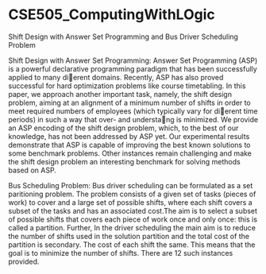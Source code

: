 # CSE505_ComputingWithLOgic
Shift Design with Answer Set Programming and Bus Driver Scheduling Problem

Shift Design with Answer Set Programming:
Answer Set Programming (ASP) is a powerful declarative programming
paradigm that has been successfully applied to many dierent domains. Recently,
ASP has also proved successful for hard optimization problems like course
timetabling. In this paper, we approach another important task, namely, the shift
design problem, aiming at an alignment of a minimum number of shifts in order
to meet required numbers of employees (which typically vary for dierent time
periods) in such a way that over- and understang is minimized. We provide an
ASP encoding of the shift design problem, which, to the best of our knowledge,
has not been addressed by ASP yet. Our experimental results demonstrate that
ASP is capable of improving the best known solutions to some benchmark problems.
Other instances remain challenging and make the shift design problem an
interesting benchmark for solving methods based on ASP.

Bus Scheduling Problem:
Bus driver scheduling can be formulated as a set paritioning problem. The problem consists of a given set of tasks (pieces of work) to cover and a large set of possible shifts, where each shift covers a subset of the tasks and has an associated cost.The aim is to select a subset of possible shifts that covers each piece of work once and only once: this is called a partition. Further, In the driver scheduling the main aim is to reduce the number of shifts used in the solution partition and the total cost of the partition is secondary. The cost of each shift the same. This means that the goal is to minimize the number of shifts. There are 12 such instances provided.
